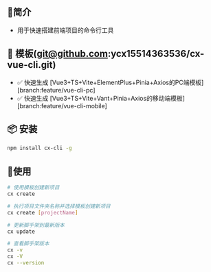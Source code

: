 ## 📖简介
- 用于快速搭建前端项目的命令行工具

## 📕 模板(git@github.com:ycx15514363536/cx-vue-cli.git)
-  ✅ 快速生成 [Vue3+TS+Vite+ElementPlus+Pinia+Axios的PC端模板][branch:feature/vue-cli-pc]
-  ✅ 快速生成 [Vue3+TS+Vite+Vant+Pinia+Axios的移动端模板][branch:feature/vue-cli-mobile]

## 📦 安装

```bash
npm install cx-cli -g
```
## 🚩使用

```bash
# 使用模板创建新项目
cx create 

# 执行项目文件夹名称并选择模板创建新项目
cx create [projectName]

# 更新脚手架到最新版本
cx update

# 查看脚手架版本
cx -v
cx -V
cx --version

```
